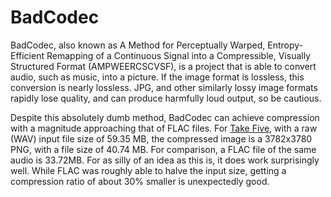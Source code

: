 # BadCodec

BadCodec, also known as A Method for Perceptually Warped, Entropy-Efficient Remapping of a Continuous Signal into a Compressible, Visually Structured Format (AMPWEERCSCVSF), is a project that is able to convert audio, such as music, into a picture. If the image format is lossless, this conversion is nearly lossless. JPG, and other similarly lossy image formats rapidly lose quality, and can produce harmfully loud output, so be cautious.

Despite this absolutely dumb method, BadCodec can achieve compression with a magnitude approaching that of FLAC files. 
For [Take Five](https://music.youtube.com/watch?v=ryA6eHZNnXY), with a raw (WAV) input file size of 59.35 MB, the compressed image is a 3782x3780 PNG, with a file size of 40.74 MB. For comparison, a FLAC file of the same audio is 33.72MB. For as silly of an idea as this is, it does work surprisingly well. While FLAC was roughly able to halve the input size, getting a compression ratio of about 30% smaller is unexpectedly good. 